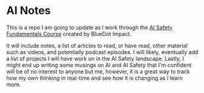 # AI Notes

This is a repo I am going to update as I work through the [AI Safety Fundamentals Course](https://aisafetyfundamentals.com/) created by BlueDot Impact.

It will include notes, a list of articles to read, or have read, other material such as videos, and potentially podcast episodes. I will likely, eventually add a list of projects I will have work on in the AI Safety landscape. Lastly, I might end up writing some musings on AI and AI Safety that I'm confident will be of no interest to anyone but me, however, it is a great way to track how my own thinking in real-time and see how it is changing as I learn more.
